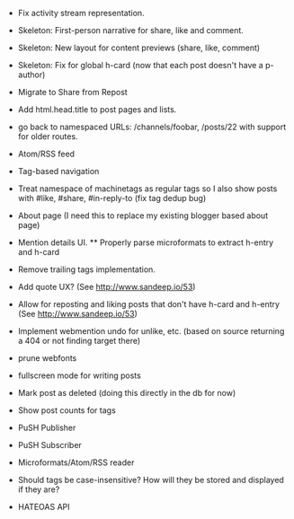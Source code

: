 * Fix activity stream representation.
* Skeleton: First-person narrative for share, like and comment.
* Skeleton: New layout for content previews (share, like, comment)
* Skeleton: Fix for global h-card (now that each post doesn't have a p-author)
* Migrate to Share from Repost
* Add html.head.title to post pages and lists.
* go back to namespaced URLs: /channels/foobar, /posts/22 with support for older routes.
* Atom/RSS feed
* Tag-based navigation
* Treat namespace of machinetags as regular tags so I also show posts with #like, #share, #in-reply-to (fix tag dedup bug)
* About page (I need this to replace my existing blogger based about page)
* Mention details UI.
** Properly parse microformats to extract h-entry and h-card
* Remove trailing tags implementation.
* Add quote UX? (See http://www.sandeep.io/53)
* Allow for reposting and liking posts that don't have h-card and h-entry (See http://www.sandeep.io/53)
* Implement webmention undo for unlike, etc. (based on source returning a 404 or not finding target there)

* prune webfonts

* fullscreen mode for writing posts
* Mark post as deleted (doing this directly in the db for now)
* Show post counts for tags
* PuSH Publisher
* PuSH Subscriber
* Microformats/Atom/RSS reader
* Should tags be case-insensitive? How will they be stored and displayed if they are?
* HATEOAS API
